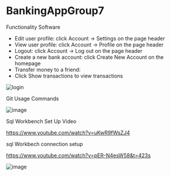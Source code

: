 # BankingAppGroup7

Functionality
Software

* Edit user profile: click Account -> Settings on the page header
* View user profile: click Account -> Profile on the page header
* Logout: click Account -> Log out on the page header
* Create a new bank account: click Create New Account on the homepage
* Transfer money to a friend:
* Click Show transactions to view transactions


![login](https://user-images.githubusercontent.com/58495779/114116880-59911d00-989a-11eb-86cc-3d14660de721.jpg)

Git Usage Commands


![image](https://user-images.githubusercontent.com/58495779/114218099-d6b1a600-991d-11eb-9dfb-b96647b65692.png)

Sql Workbench Set Up Video

https://www.youtube.com/watch?v=uKwR9fWsZJ4

sql Workbech connection setup

https://www.youtube.com/watch?v=pER-N4esW58&t=423s
 
![image](https://user-images.githubusercontent.com/58495779/115100528-17975500-9ef2-11eb-876f-0cc3c215ed56.png)
